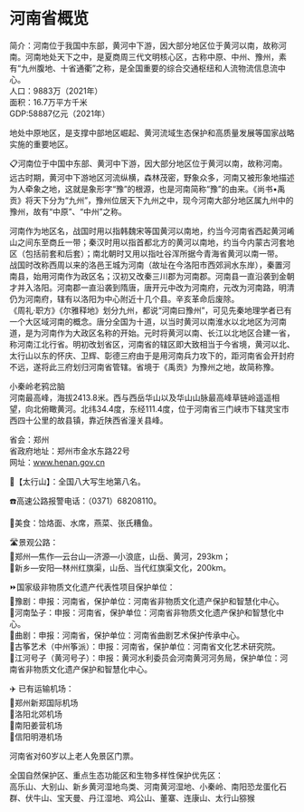 # 河南省概览  
简介：河南位于我国中东部，黄河中下游，因大部分地区位于黄河以南，故称河南。河南地处天下之中，是夏商周三代文明核心区，古称中原、中州、豫州，素有“九州腹地、十省通衢”之称，是全国重要的综合交通枢纽和人流物流信息流中心。  
人口：9883万（2021年）  
面积：16.7万平方千米  
GDP:58887亿元（2021年）  

地处中原地区，是支撑中部地区崛起、黄河流域生态保护和高质量发展等国家战略实施的重要地区。  

📋河南位于中国中东部、黄河中下游，因大部分地区位于黄河以南，故称河南。远古时期，黄河中下游地区河流纵横，森林茂密，野象众多，河南又被形象地描述为人牵象之地，这就是象形字“豫”的根源，也是河南简称“豫”的由来。《尚书•禹贡》将天下分为“九州”，豫州位居天下九州之中，现今河南大部分地区属九州中的豫州，故有“中原”、“中州”之称。  

河南作为地区名，战国时用以指韩魏宋等国黄河以南地，约当今河南省西起黄河崤山之间东至商丘一带；秦汉时用以指首都北方的黄河以南地，约当今内蒙古河套地区（包括前套和后套）；南北朝时又用以指吐谷浑所据今青海省黄河以南一带。  
战国时改称西周以来的洛邑王城为河南（故址在今洛阳市西郊涧水东岸），秦置河南县，始用河南作为政区名；汉初又改秦三川郡为河南郡。河南县一直沿袭到金朝才并入洛阳。河南郡一直沿袭到隋唐，唐开元中改为河南府，元改为河南路，明清仍为河南府，辖有以洛阳为中心附近十几个县。辛亥革命后废除。  
《周礼·职方》《尔雅释地》划分九州，都说“河南曰豫州”，可见先秦地理学者已有一个大区域河南的概念。唐分全国为十道，以当时黄河以南淮水以北地区为河南道，是为河南作为大政区名称的开始。元时将黄河以南、长江以北地区合建一省，称河南江北行省。明初改划省区，河南省的辖区即大致相当于今省境，黄河以北、太行山以东的怀庆、卫辉、彰德三府由于是用河南兵力攻下的，距河南省会开封府不远，遂将此三府划归河南省管辖。省境于《禹贡》为豫州之地，故简称豫。  

小秦岭老鸦岔脑  
河南最高峰，海拔2413.8米。西与西岳华山以及华山山脉最高峰草链岭遥遥相望，向北俯瞰黄河。北纬34.4度，东经111.4度，位于河南省三门峡市下辖灵宝市西四十公里的故县镇，靠近陕西省潼关县峰。  

省会：郑州  
省政府地址：郑州市金水东路22号  
网址：<a href="http://www.henan.gov.cn" target="_blank">www.henan.gov.cn</a>  

🏅【太行山】：全国八大写生地第八名。  

☎️高速公路报警电话：（0371）68208110。  

🍴美食：饸烙面、水席，燕菜、张氏糟鱼。  

🛣️景观公路：  
🔸郑州—焦作—云台山—济源—小浪底，山岳、黄河，293km；  
🔸新乡—安阳—林州红旗渠，山岳、当代红旗渠文化，200km。  

⏩国家级非物质文化遗产代表性项目保护单位：  
🔸豫剧：申报：河南省，保护单位：河南省非物质文化遗产保护和智慧化中心。  
🔸河南坠子：申报：河南省，保护单位：河南省非物质文化遗产保护和智慧化中心。  
🔸曲剧：申报：河南省，保护单位：河南省曲剧艺术保护传承中心。  
🔸古筝艺术（中州筝派）：申报：河南省，保护单位：河南省文化艺术研究院。  
🔸江河号子（黄河号子）：申报：黄河水利委员会河南黄河河务局，保护单位：河南省非物质文化遗产保护和智慧化中心。  

✈️ 已有运输机场：  
🔸郑州新郑国际机场  
🔸洛阳北郊机场  
🔸南阳姜营机场  
🔸信阳明港机场  

河南省对60岁以上老人免景区门票。  

全国自然保护区、重点生态功能区和生物多样性保护优先区：  
高乐山、大别山、新乡黄河湿地鸟类、河南黄河湿地、小秦岭、南阳恐龙蛋化石群、伏牛山、宝天曼、丹江湿地、鸡公山、董寨、连康山、太行山猕猴  
